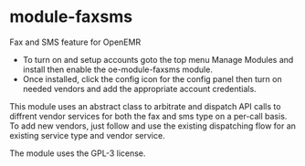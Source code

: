# module-faxsms
Fax and SMS feature for OpenEMR
- To turn on and setup accounts goto the top menu Manage Modules and install then enable the oe-module-faxsms module.
- Once installed, click the config icon for the config panel then turn on needed vendors and add the appropriate account credentials.


 This module uses an abstract class to arbitrate and dispatch
 API calls to diffrent vendor services for both the fax and sms type on a per-call basis.
 To add new vendors, just follow and use the existing dispatching flow
 for an existing service type and vendor service.


The module uses the GPL-3 license.
